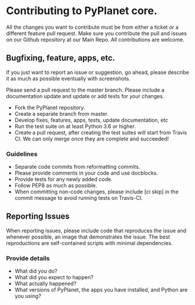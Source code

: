 # Contributing to PyPlanet core.

All the changes you want to contribute must be from either a ticket or a different feature pull request. Make sure you contribute the pull and issues on our Github 
repository at our Main Repo.
All contributions are welcome.

## Bugfixing, feature, apps, etc.

If you just want to report an issue or suggestion, go ahead, please describe it as much as possible eventually with screenshots.

Please send a pull request to the master branch. 
Please include a documentation update and update or add tests for your changes.

- Fork the PyPlanet repository.
- Create a separate branch from master.
- Develop fixes, features, apps, tests, update documentation, etc
- Run the test suite on at least Python 3.6 or higher.
- Create a pull request, after creating the test suites will start from Travis CI. We can only merge once they are complete and succeeded!

### Guidelines

- Separate code commits from reformatting commits.
- Please provide comments in your code and use docblocks.
- Provide tests for any newly added code.
- Follow PEP8 as much as possible.
- When committing non-code changes, please include [ci skip] in the commit message to avoid running tests on Travis-CI.

## Reporting Issues

When reporting issues, please include code that reproduces the issue and whenever possible, an image that demonstrates the issue. The best reproductions are self-contained scripts with minimal dependencies.

### Provide details

- What did you do?
- What did you expect to happen?
- What actually happened?
- What versions of PyPlanet, the apps you have installed, and Python are you using?
